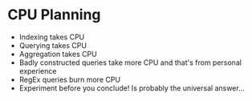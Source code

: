 # CPU Planning #

* Indexing takes CPU
* Querying takes CPU
* Aggregation takes CPU
* Badly constructed queries take more CPU and that's from personal experience
* RegEx queries burn more CPU
* Experiment before you conclude! Is probably the universal answer...